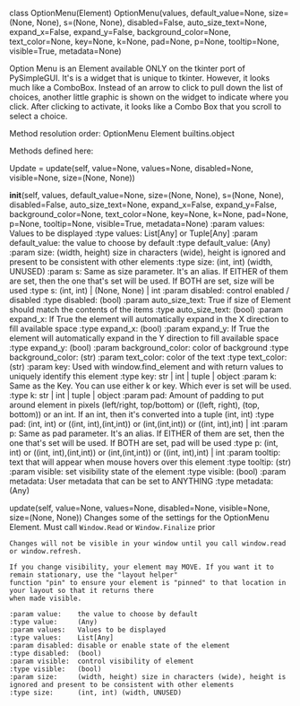 class OptionMenu(Element)
      OptionMenu(values, default_value=None, size=(None, None), s=(None, None), disabled=False, auto_size_text=None, expand_x=False, expand_y=False, background_color=None, text_color=None, key=None, k=None, pad=None, p=None, tooltip=None, visible=True, metadata=None)
 
Option Menu is an Element available ONLY on the tkinter port of PySimpleGUI.  It's is a widget that is unique
to tkinter.  However, it looks much like a ComboBox.  Instead of an arrow to click to pull down the list of
choices, another little graphic is shown on the widget to indicate where you click.  After clicking to activate,
it looks like a Combo Box that you scroll to select a choice.
 
    

Method resolution order:
    OptionMenu
    Element
    builtins.object

Methods defined here:

Update = update(self, value=None, values=None, disabled=None, visible=None, size=(None, None))

__init__(self, values, default_value=None, size=(None, None), s=(None, None), disabled=False, auto_size_text=None, expand_x=False, expand_y=False, background_color=None, text_color=None, key=None, k=None, pad=None, p=None, tooltip=None, visible=True, metadata=None)
    :param values:           Values to be displayed
    :type values:            List[Any] or Tuple[Any]
    :param default_value:    the value to choose by default
    :type default_value:     (Any)
    :param size:             (width, height) size in characters (wide), height is ignored and present to be consistent with other elements
    :type size:              (int, int) (width, UNUSED)
    :param s:                Same as size parameter.  It's an alias. If EITHER of them are set, then the one that's set will be used. If BOTH are set, size will be used
    :type s:                 (int, int)  | (None, None) | int
    :param disabled:         control enabled / disabled
    :type disabled:          (bool)
    :param auto_size_text:   True if size of Element should match the contents of the items
    :type auto_size_text:    (bool)
    :param expand_x:         If True the element will automatically expand in the X direction to fill available space
    :type expand_x:          (bool)
    :param expand_y:         If True the element will automatically expand in the Y direction to fill available space
    :type expand_y:          (bool)
    :param background_color: color of background
    :type background_color:  (str)
    :param text_color:       color of the text
    :type text_color:        (str)
    :param key:              Used with window.find_element and with return values to uniquely identify this element
    :type key:               str | int | tuple | object
    :param k:                Same as the Key. You can use either k or key. Which ever is set will be used.
    :type k:                 str | int | tuple | object
    :param pad:              Amount of padding to put around element in pixels (left/right, top/bottom) or ((left, right), (top, bottom)) or an int. If an int, then it's converted into a tuple (int, int)
    :type pad:               (int, int) or ((int, int),(int,int)) or (int,(int,int)) or  ((int, int),int) | int
    :param p:                Same as pad parameter.  It's an alias. If EITHER of them are set, then the one that's set will be used. If BOTH are set, pad will be used
    :type p:                 (int, int) or ((int, int),(int,int)) or (int,(int,int)) or  ((int, int),int) | int
    :param tooltip:          text that will appear when mouse hovers over this element
    :type tooltip:           (str)
    :param visible:          set visibility state of the element
    :type visible:           (bool)
    :param metadata:         User metadata that can be set to ANYTHING
    :type metadata:          (Any)

update(self, value=None, values=None, disabled=None, visible=None, size=(None, None))
    Changes some of the settings for the OptionMenu Element. Must call `Window.Read` or `Window.Finalize` prior
     
    Changes will not be visible in your window until you call window.read or window.refresh.
     
    If you change visibility, your element may MOVE. If you want it to remain stationary, use the "layout helper"
    function "pin" to ensure your element is "pinned" to that location in your layout so that it returns there
    when made visible.
     
    :param value:    the value to choose by default
    :type value:     (Any)
    :param values:   Values to be displayed
    :type values:    List[Any]
    :param disabled: disable or enable state of the element
    :type disabled:  (bool)
    :param visible:  control visibility of element
    :type visible:   (bool)
    :param size:     (width, height) size in characters (wide), height is ignored and present to be consistent with other elements
    :type size:      (int, int) (width, UNUSED)
